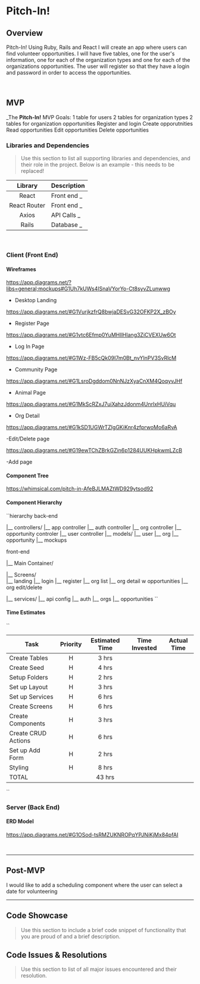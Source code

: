 # Pitch-In!

## Overview
 Pitch-In!
Using Ruby, Rails and React I will create an app where users can find volunteer opportunities.  I will have five tables, one for the user's information, one for each of the organization types and one for each of the organizations opportunities.  The user will register so that they have a login and password in order to access the opportunities.


<br>

## MVP

_The **Pitch-In!** MVP Goals:
1 table for users
2 tables for organization types
2 tables for organization opportunities
Register and login
Create opporutnities
Read opportunities
Edit opportunities
Delete opportunities
<br>

### Libraries and Dependencies

> Use this section to list all supporting libraries and dependencies, and their role in the project. Below is an example - this needs to be replaced!

|     Library      | Description                                |
| :--------------: | :----------------------------------------- |
|      React       | Front end                                _ |
|   React Router   | Front end                                _ |
|       Axios      | API Calls                                _ |
|       Rails      | Database                                 _ |


<br>

### Client (Front End)

#### Wireframes


https://app.diagrams.net/?libs=general;mockups#G1Uh7kUWs4ISnaVYorYo-Ct8syvZLunwwg

- Desktop Landing

https://app.diagrams.net/#G1VurjkzfrQ8bwjaDESvG32OFKP2X_zBOy

- Register Page

https://app.diagrams.net/#G1vtc6Efmp0YuMHIlHIang3ZiCVEXUw6Ot

- Log In Page

https://app.diagrams.net/#G1Wz-FB5cQk09I7m0Bt_nvYlnPV3SvRlcM

- Community Page

https://app.diagrams.net/#G1LsroDgddom0NnNJzXyaCnXM4QoqyvJHf

- Animal Page

https://app.diagrams.net/#G1MkScRZxJ7uiXahzJdonm4UnrlxHUiVqu

- Org Detail

https://app.diagrams.net/#G1kSD1UGWrTZIgGKiKnr4zfprwoMo6aRvA

-Edit/Delete page

https://app.diagrams.net/#G19ewTChZBrkGZin6p1284UUKHpkwmLZcB

-Add page


#### Component Tree

https://whimsical.com/pitch-in-AfeBJLMAZtWD929ytsod92

#### Component Hierarchy

``hierarchy
back-end

|__ controllers/
      |__ app controller
      |__ auth controller
      |__ org controller
      |__ opportunity controler
      |__ user controller
|__ models/
      |__ user
      |__ org
      |__ opportunity
      |__ mockups      


front-end      

|__ Main Container/

|__ Screens/     
      |__ landing
      |__ login
      |__ register
      |__ org list
      |__ org detail w opportunities
      |__ org edit/delete
            
|__ services/
      |__ api config
      |__ auth
      |__ orgs
      |__ opportunities
``
#### Time Estimates

``

| Task                | Priority | Estimated Time | Time Invested | Actual Time |
| ------------------- | :------: | :------------: | :-----------: | :---------: |
| Create Tables       |    H     |     3 hrs      |               |             |
| Create Seed         |    H     |     4 hrs      |               |             |
| Setup Folders       |    H     |     2 hrs      |               |             |
| Set up Layout       |    H     |     3 hrs      |               |             |
| Set up Services     |    H     |     6 hrs      |               |             |
| Create Screens      |    H     |     6 hrs      |               |             |
| Create Components   |    H     |     3 hrs      |               |             |
| Create CRUD Actions |    H     |     6 hrs      |               |             |
| Set up Add Form     |    H     |     2 hrs      |               |             |
| Styling             |    H     |     8 hrs      |               |             |
| TOTAL               |          |     43 hrs     |               |             |
``
<br>


### Server (Back End)

#### ERD Model

https://app.diagrams.net/#G1OSod-tsRMZUKNROPqYPJNiKjMx84pfAI

<br>

***

## Post-MVP

I would like to add a scheduling component where the user can select a date for volunteering

***

## Code Showcase

> Use this section to include a brief code snippet of functionality that you are proud of and a brief description.

## Code Issues & Resolutions

> Use this section to list of all major issues encountered and their resolution.
